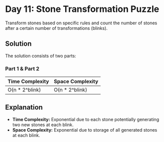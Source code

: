 # Day 11: Stone Transformation Puzzle

Transform stones based on specific rules and count the number of stones after a certain number of transformations (blinks).

## Solution

The solution consists of two parts:

### Part 1 & Part 2

| **Time Complexity** | **Space Complexity** |
|---------------------|----------------------|
| O(n * 2^blink) | O(n * 2^blink) |

## Explanation

- **Time Complexity:** Exponential due to each stone potentially generating two new stones at each blink.
- **Space Complexity:** Exponential due to storage of all generated stones at each blink.

